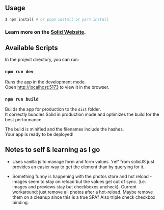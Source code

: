 ## Usage

```bash
$ npm install # or pnpm install or yarn install
```

### Learn more on the [Solid Website](https://solidjs.com).

## Available Scripts

In the project directory, you can run:

### `npm run dev`

Runs the app in the development mode.<br>
Open [http://localhost:5173](http://localhost:5173) to view it in the browser.

### `npm run build`

Builds the app for production to the `dist` folder.<br>
It correctly bundles Solid in production mode and optimizes the build for the best performance.

The build is minified and the filenames include the hashes.<br>
Your app is ready to be deployed!

## Notes to self & learning as I go

-   Uses vanilla js to manage form and form values.
    'ref' from solidJS just provides an easier way to get the element than by querying for it.

-   Something funny is happening with the photos store and hot reload - images seem to stay on reload
    but the values get out of sync. (i.e. images and previews stay but checkboxes uncheck).
    Current workaround: just remove all photos after a hot-reload.
    Maybe remove them on a cleanup since this is a true SPA? Also triple check checkbox binding.
